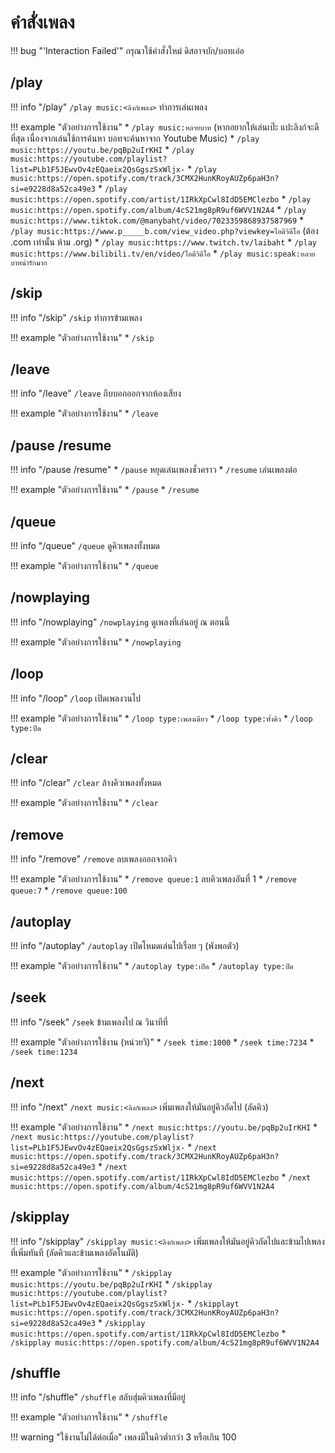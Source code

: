 # คำสั่งเพลง

!!! bug "'Interaction Failed'"
    กรุณาใช้คำสั่งใหม่ ดิสอาจบัก/บอทเอ๋อ

## /play

!!! info "/play"
    `/play music:<ลิงก์เพลง>` ทำการเล่นเพลง

!!! example "ตัวอย่างการใช้งาน"
    * `/play music:หลายบาท` (หากอยากให้เล่นเป๊ะ แปะลิงก์จะดีที่สุด เนื่องจากเล่นใช้การค้นหา บอทจะค้นหาจาก Youtube Music)
    * `/play music:https://youtu.be/pqBp2uIrKHI`
    * `/play music:https://youtube.com/playlist?list=PLb1F5JEwvOv4zEQaeix2QsGgszSxWljx-`
    * `/play music:https://open.spotify.com/track/3CMX2HunKRoyAUZp6paH3n?si=e9228d8a52ca49e3`
    * `/play music:https://open.spotify.com/artist/1IRkXpCwl8IdD5EMClezbo`
    * `/play music:https://open.spotify.com/album/4cS21mg8pR9uf6WVV1N2A4`
    * `/play music:https://www.tiktok.com/@manybaht/video/7023359868937587969`
    * `/play music:https://www.p_____b.com/view_video.php?viewkey=ไอดีวิดีโอ` (ต้อง .com เท่านั้น ห้าม .org)
    * `/play music:https://www.twitch.tv/laibaht`
    * `/play music:https://www.bilibili.tv/en/video/ไอดีวิดีโอ`
    * `/play music:speak:หลายบาทน่ารักมาก`

## /skip

!!! info "/skip"
    `/skip` ทำการข้ามเพลง

!!! example "ตัวอย่างการใช้งาน"
    * `/skip`

## /leave

!!! info "/leave"
    `/leave` ถีบบอกออกจากห้องเสียง

!!! example "ตัวอย่างการใช้งาน"
    * `/leave`

## /pause /resume

!!! info "/pause /resume"
    * `/pause` หยุดเล่นเพลงชั่วคราว
    * `/resume` เล่นเพลงต่อ

!!! example "ตัวอย่างการใช้งาน"
    * `/pause`
    * `/resume`

## /queue

!!! info "/queue"
    `/queue` ดูคิวเพลงทั้งหมด

!!! example "ตัวอย่างการใช้งาน"
    * `/queue`

## /nowplaying

!!! info "/nowplaying"
    `/nowplaying` ดูเพลงที่เล่นอยู่ ณ ตอนนี้

!!! example "ตัวอย่างการใช้งาน"
    * `/nowplaying`

## /loop

!!! info "/loop"
    `/loop` เปิดเพลงวนไป

!!! example "ตัวอย่างการใช้งาน"
    * `/loop type:เพลงเดียว`
    * `/loop type:ทั้งคิว`
    * `/loop type:ปิด`

## /clear

!!! info "/clear"
    `/clear` ล้างคิวเพลงทั้งหมด

!!! example "ตัวอย่างการใช้งาน"
    * `/clear`

## /remove

!!! info "/remove"
    `/remove` ลบเพลงออกจากคิว

!!! example "ตัวอย่างการใช้งาน"
    * `/remove queue:1` ลบคิวเพลงอันที่ 1
    * `/remove queue:7`
    * `/remove queue:100`

## /autoplay

!!! info "/autoplay"
    `/autoplay` เปิดโหมดเล่นไปเรื่อย ๆ (พังพอตัว)

!!! example "ตัวอย่างการใช้งาน"
    * `/autoplay type:เปิด`
    * `/autoplay type:ปิด`

## /seek

!!! info "/seek"
    `/seek` ข้ามเพลงไป ณ วินาทีที่

!!! example "ตัวอย่างการใช้งาน (หน่วยวิ)"
    * `/seek time:1000`
    * `/seek time:7234`
    * `/seek time:1234`

## /next

!!! info "/next"
    `/next music:<ลิงก์เพลง>` เพิ่มเพลงให้มันอยู่คิวถัดไป (ลัดคิว)

!!! example "ตัวอย่างการใช้งาน"
    * `/next music:https://youtu.be/pqBp2uIrKHI`
    * `/next music:https://youtube.com/playlist?list=PLb1F5JEwvOv4zEQaeix2QsGgszSxWljx-`
    * `/next music:https://open.spotify.com/track/3CMX2HunKRoyAUZp6paH3n?si=e9228d8a52ca49e3`
    * `/next music:https://open.spotify.com/artist/1IRkXpCwl8IdD5EMClezbo`
    * `/next music:https://open.spotify.com/album/4cS21mg8pR9uf6WVV1N2A4`

## /skipplay

!!! info "/skipplay"
    `/skipplay music:<ลิงก์เพลง>` เพิ่มเพลงให้มันอยู่คิวถัดไปและข้ามไปเพลงที่เพิ่มทันที (ลัดคิวและข้ามเพลงอัตโนมัติ)

!!! example "ตัวอย่างการใช้งาน"
    * `/skipplay music:https://youtu.be/pqBp2uIrKHI`
    * `/skipplay music:https://youtube.com/playlist?list=PLb1F5JEwvOv4zEQaeix2QsGgszSxWljx-`
    * `/skipplayt music:https://open.spotify.com/track/3CMX2HunKRoyAUZp6paH3n?si=e9228d8a52ca49e3`
    * `/skipplay music:https://open.spotify.com/artist/1IRkXpCwl8IdD5EMClezbo`
    * `/skipplay music:https://open.spotify.com/album/4cS21mg8pR9uf6WVV1N2A4`

## /shuffle

!!! info "/shuffle"
    `/shuffle` สลับสุ่มคิวเพลงที่มีอยู่

!!! example "ตัวอย่างการใช้งาน"
    * `/shuffle`

!!! warning "ใช้งานไม่ได้ต่อเมื่อ"
    เพลงมีในคิวต่ำกว่า 3 หรือเกิน 100